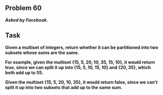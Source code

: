 ## Problem 60
***Asked by Facebook.***
## Task
**Given a multiset of integers, return whether it can be partitioned into two subsets whose sums are the same.**  

**For example, given the multiset {15, 5, 20, 10, 35, 15, 10}, it would return true, since we can split it up into {15, 5, 10, 15, 10} and {20, 35}, which both add up to 55.**

**Given the multiset {15, 5, 20, 10, 35}, it would return false, since we can't split it up into two subsets that add up to the same sum.**
